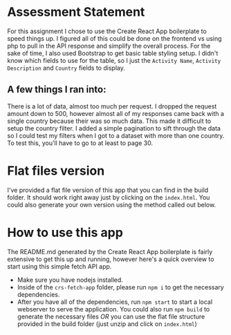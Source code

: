 <!-- @format -->

# Assessment Statement

For this assignment I chose to use the Create React App boilerplate to speed things up. I figured all of this could be done on the frontend vs using php to pull in the API response and simplify the overall process. For the sake of time, I also used Bootstrap to get basic table styling setup. I didn't know which fields to use for the table, so I just the `Activity Name`, `Activity Description` and `Country` fields to display.

## A few things I ran into:

There is a lot of data, almost too much per request. I dropped the request amount down to 500, however almost all of my responses came back with a single country because their was so much data. This made it difficult to setup the country filter. I added a simple pagination to sift through the data so I could test my filters when I got to a dataset with more than one country. To test this, you'll have to go to at least to page 30.

# Flat files version

I've provided a flat file version of this app that you can find in the build folder. It should work right away just by clicking on the `index.html`. You could also generate your own version using the method called out below.

# How to use this app

The README.md generated by the Create React App boilerplate is fairly extensive to get this up and running, however here's a quick overview to start using this simple fetch API app.

- Make sure you have nodejs installed.
- Inside of the `crs-fetch-app` folder, please run `npm i` to get the necessary dependencies.
- After you have all of the dependencies, run `npm start` to start a local webserver to serve the application. You could also run `npm build` to generate the necessary files _OR_ you can use the flat file structure provided in the build folder (just unzip and click on `index.html`)
